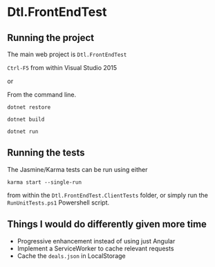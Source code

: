 # Dtl.FrontEndTest

## Running the project

The main web project is `Dtl.FrontEndTest`

`Ctrl-F5` from within Visual Studio 2015

or

From the command line.

`dotnet restore`

`dotnet build`

`dotnet run`

## Running the tests

The Jasmine/Karma tests can be run using either 

`karma start --single-run` 

from within the `Dtl.FrontEndTest.ClientTests` folder,
 or simply run the `RunUnitTests.ps1` Powershell script.


## Things I would do differently given more time

* Progressive enhancement instead of using just Angular
* Implement a ServiceWorker to cache relevant requests
* Cache the `deals.json` in LocalStorage

